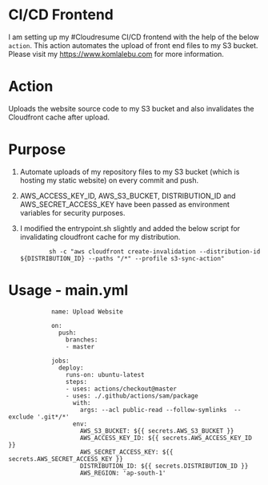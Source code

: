# CI/CD Frontend
I am setting up my #Cloudresume CI/CD frontend with the help of the below `action`.
This action automates the upload of front end files to my S3 bucket. Please visit my https://www.komlalebu.com for more information.

# Action
Uploads the website source code to my S3 bucket and also invalidates the Cloudfront cache after upload.

# Purpose
1. Automate uploads of my repository files to my S3 bucket (which is hosting my static website) on every commit and push.
2. AWS_ACCESS_KEY_ID, AWS_S3_BUCKET, DISTRIBUTION_ID and AWS_SECRET_ACCESS_KEY have been passed as environment variables for security purposes.
3. I modified the entrypoint.sh slightly and added the below script for invalidating cloudfront cache for my distribution.
               
               sh -c "aws cloudfront create-invalidation --distribution-id ${DISTRIBUTION_ID} --paths "/*" --profile s3-sync-action"

   
# Usage - main.yml
                name: Upload Website

                on:
                  push:
                    branches:
                    - master

                jobs:
                  deploy:
                    runs-on: ubuntu-latest
                    steps:
                    - uses: actions/checkout@master
                    - uses: ./.github/actions/sam/package
                      with:
                        args: --acl public-read --follow-symlinks  --exclude '.git*/*' 
                      env:
                        AWS_S3_BUCKET: ${{ secrets.AWS_S3_BUCKET }}
                        AWS_ACCESS_KEY_ID: ${{ secrets.AWS_ACCESS_KEY_ID }}
                        AWS_SECRET_ACCESS_KEY: ${{ secrets.AWS_SECRET_ACCESS_KEY }}
                        DISTRIBUTION_ID: ${{ secrets.DISTRIBUTION_ID }}
                        AWS_REGION: 'ap-south-1'
